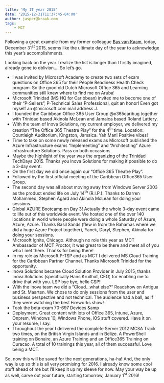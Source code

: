 ```yaml
---
title: 'My IT year 2015'
date: '2015-12-31T11:37:45-04:00'
author: jasper@kraak.com
tags:
    - MCT
---
```


Following a great example from my former colleague [Bas van Kaam](http://www.basvankaam.com/2015/12/31/2015-my-year-in-review-and-what-a-year-it-has-been/), today, December 31<sup>st</sup> 2015, seems like the ultimate day of the year to acknowledge this year’s accomplishments.

Looking back on the year I realize the list is longer than I firstly imagined, already gone to oblivion…. So let’s go.

- I was invited by Microsoft Academy to create two sets of exam questions on Office 365 for their People Readiness Health Check program. So the good old Dutch Microsoft Office 365 and Learning communities still knew where to find me on Aruba!
- Microsoft Trinidad (MS HQ for Caribbean) invited me to become one of their “P-Sellers”, P-Technical Sales Professional, quit an honor! Even got myself an @microsoft.com mail address <span style="font-family: Wingdings
-">J</span>.
- I founded the Caribbean Office 365 User Group @o365caribug together with Trinidad based Akinola McLean and Jamaica based Roland Lattery.
- With the team of Inova Solutions, my current employer, we delivered my creation “The Office 365 Theatre Play” for the 4<sup>th</sup> time. Location: Courtleigh Auditorium, Kingston, Jamaica. Yah Man! Positive vibes!
- Time to take on some newly released exams as Microsoft published the Azure Infrastructure exams “Implementing” and “Architecting” Azure Infrastructure Solutions. Pass on both occasions.
- Maybe the highlight of the year was the organizing of the Trinidad TechDays 2015. Thanks you Inova Solutions for making it possible to do a 3-day event:
- On the first day we did once again our “Office 365 Theatre Play”.
- Followed by the first official meeting of the Caribbean Office365 User Group.
- The second day was all about moving away from Windows Server 2003 as the product ended life on July 14<sup>th</sup> (R.I.P.). Thanks to Darren Mohammed, Stephen Agard and Akinola McLean for doing your sessions.
- Global AZURE Bootcamp on Day 3! Actually the whole 3-day event came to life out of this worldwide event. We hosted one of the over 140 locations in world where people were doing a whole Saturday of Azure, Azure, Azure. Thanks Basil Sands (flew in from the Bahamas where we did a huge Azure Project together), Yanek, Daryl, Stephen, Akinola for doing your sessions.
- Microsoft Ignite, Chicago. Although no role this year as MCT Ambassador of MCT Proctor, it was great to be there and meet all of you who I met there. Thanks for being there!
- In my role as Microsoft P-TSP and as MCT I delivered MS Cloud Training for the Caribbean Partner Channel. Thanks Microsoft Trinidad for the opportunity.
- Inova Solutions became Cloud Solution Provider in July 2015, thanks Inova Solutions (specifically Hans Kruithof, CEO) for enabling me to drive that with you. LSP bye bye, hello CSP!
- With the Inova team we did a “Cloud…what else?” Roadshow on Antigua and St. Maarten. We chose to do only sessions from the user and business perspective and not technical. The audience had a ball, as if they were watching the best Fireworks show!
- Took the beta-exam 70-697 Devices &amp
- Deployment. Great content with lots of Office 365, Intune, Azure, Onprem, Windows 10, Windows Phone, iOS stuff covered. Have it on your resume, I say.
- Throughout the year I delivered the complete Server 2012 MCSA Track two times, on the British Virgin Islands and in Belize. A PowerShell training on Bonaire, an Azure Training and an Office365 Training on Curacao. A total of 10 trainings this year, all of them successful. Love being a MCT.

So, now this will be saved for the next generations, ha-ha! And, the only way is up so this is all very promising for 2016. I already know some cool stuff ahead of me but I’ll keep it up my sleeve for now. May your way be up as well, carve out your future, starting tomorrow, January 1<sup>st</sup> 2016!
